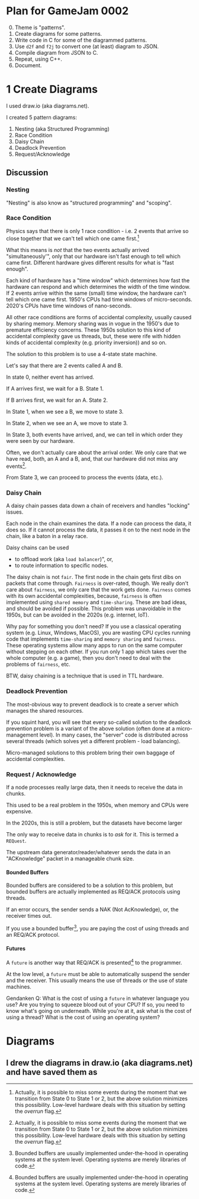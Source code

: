 # Plan for GameJam 0002
0. Theme is "patterns".
1. Create diagrams for some patterns.
2. Write code in C for some of the diagrammed patterns.
3. Use `d2f` and `f2j` to convert one (at least) diagram to JSON.
4. Compile diagram from JSON to C.
5. Repeat, using C++.
6. Document.


# 1 Create Diagrams
I used draw.io (aka diagrams.net).

I created 5 pattern diagrams:

1. Nesting (aka Structured Programming)
2. Race Condition
3. Daisy Chain
4. Deadlock Prevention
5. Request/Acknowledge

## Discussion
### Nesting
"Nesting" is also know as "structured programming" and "scoping".
### Race Condition
Physics says that there is only 1 race condition - i.e. 2 events that arrive so close together that we can't tell which one came first.[^1]

What this means is *not* that the two events actually arrived "simultaneously'", only that our hardware isn't fast enough to tell which came first.  Different hardware gives different results for what is "fast enough".  

Each kind of hardware has a "time window" which determines how fast the hardware can respond and which determines the width of the time window.  If 2 events arrive within the same (small) time window, the hardware can't tell which one came first.  1950's CPUs had time windows of micro-seconds.  2020's CPUs have time windows of nano-seconds.

All other race conditions are forms of accidental complexity, usually caused by sharing memory.  Memory sharing was in vogue in the 1950's due to premature efficiency concerns.  These 1950s solution to this kind of accidental complexity gave us threads, but, these were rife with hidden kinds of accidental complexity (e.g. priority inversion)) and so on.

The solution to this problem is to use a 4-state state machine.  

Let's say that there are 2 events called A and B.

In state 0, neither event has arrived.

If A arrives first, we wait for a B.  State 1.

If B arrives first, we wait for an A. State 2.

In State 1, when we see a B, we move to state 3.

In State 2, when we see an A, we move to state 3.

In State 3, both events have arrived, and, we can tell in which order they were seen by our hardware.

Often, we don't actually care about the arrival order.  We only care that we have read, both, an A and a B, and, that our hardware did not miss any events[^1].

[^1]: Actually, it is possible to miss some events during the moment that we transition from State 0 to State 1 or 2, but the above solution minimizes this possibility.  Low-level hardware deals with this situation by setting the *overrun* flag.

From State 3, we can proceed to process the events (data, etc.).

### Daisy Chain

A daisy chain passes data down a chain of receivers and handles "locking" issues.

Each node in the chain examines the data.  If a node can process the data, it does so.  If it cannot process the data, it passes it on to the next node in the chain, like a baton in a relay race.

Daisy chains can be used 
- to offload work (aka `load balancer`)", or,
- to route information to specific nodes.

The daisy chain is not `fair`.  The first node in the chain gets first dibs on packets that come through.  `Fairness` is over-rated, though.  We really don't care about `fairness`, we only care that the work gets done.  `Fairness` comes with its own accidental complexities, because, `fairness` is often implemented using `shared memory` and `time-sharing`.  These are bad ideas, and should be avoided if possible.  This problem was unavoidable in the 1950s, but can be avoided in the 2020s (e.g. internet, IoT).  

Why pay for something you don't need?  If you use a classical operating system (e.g. Linux, Windows, MacOS), you are wasting CPU cycles running code that implements `time-sharing` and `memory sharing` and `fairness`.  These operating systems allow many apps to run on the same computer without stepping on each other.  If you run only 1 app which takes over the whole computer (e.g. a game), then you don't need to deal with the problems of `fairness`, etc.

BTW, daisy chaining is a technique that is used in TTL hardware.

### Deadlock Prevention

The most-obvious way to prevent deadlock is to create a server which manages the shared resources.

If you squint hard, you will see that every so-called solution to the deadlock prevention problem is a variant of the above solution (often done at a micro-management level).  In many cases, the "server" code is distributed across several threads (which solves yet a different problem - load balancing).

Micro-managed solutions to this problem bring their own baggage of accidental complexities.

### Request / Acknowledge

If a node processes really large data, then it needs to receive the data in chunks.

This used to be a real problem in the 1950s, when memory and CPUs were expensive.

In the 2020s, this is still a problem, but the datasets have become larger

The only way to receive data in chunks is to *ask* for it.  This is termed a `REQuest`.

The upstream data generator/reader/whatever sends the data in an "ACKnowledge" packet in a manageable chunk size.

#### Bounded Buffers
Bounded buffers are considered to be a solution to this problem, but bounded buffers are actually implemented as REQ/ACK protocols using threads.  

If an error occurs, the sender sends a NAK (Not AcKnowledge), or, the receiver times out.

If you use a bounded buffer[^2], you are paying the cost of using threads and an REQ/ACK protocol.

[^2]: Bounded buffers are usually implemented under-the-hood in operating systems at the system level.  Operating systems are merely libraries of code.

#### Futures

A `future` is another way that REQ/ACK is presented[^2] to the programmer.

[^2]: Note that I choose to use the word "presented" instead of "implemented".  There is only 1 way to implement a bounded buffer at the opcode level.  You can only change this by re-designing the hardware (not likely).

At the low level, a `future` must be able to automatically suspend the sender and the receiver.  This usually means the use of threads or the use of state machines.

Gendanken Q: What is the cost of using a `future` in whatever language you use?  Are you trying to squeeze blood out of your CPU?  If so, you need to know what's going on underneath.  While you're at it, ask what is the cost of using a thread?  What is the cost of using an operating system?

# Diagrams
I drew the diagrams in draw.io (aka diagrams.net) and have saved them as
- 